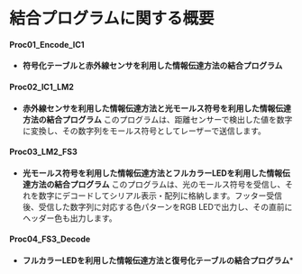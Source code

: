 # 結合プログラムに関する概要

#### Proc01_Encode_IC1
* **符号化テーブルと赤外線センサを利用した情報伝達方法の結合プログラム** 

#### Proc02_IC1_LM2
* **赤外線センサを利用した情報伝達方法と光モールス符号を利用した情報伝達方法の結合プログラム** 
このプログラムは、距離センサーで検出した値を数字に変換し、その数字列をモールス符号としてレーザーで送信します。
#### Proc03_LM2_FS3
* **光モールス符号を利用した情報伝達方法とフルカラーLEDを利用した情報伝達方法の結合プログラム** 
このプログラムは、光のモールス符号を受信し、それを数字にデコードしてシリアル表示・配列に格納します。フッター受信後、受信した数字列に対応する色パターンをRGB LEDで出力し、その直前にヘッダー色も出力します。

#### Proc04_FS3_Decode
* **フルカラーLEDを利用した情報伝達方法と復号化テーブルの結合プログラム*** 
